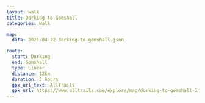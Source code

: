 ```yaml
---
layout: walk
title: Dorking to Gomshall
categories: walk

map:
  data: 2021-04-22-dorking-to-gomshall.json

route:
  start: Dorking
  end: Gomshall
  type: Linear
  distance: 12km
  duration: 3 hours
  gpx_url_text: AllTrails
  gpx_url: https://www.alltrails.com/explore/map/dorking-to-gomshall-1fd6c4e?u=m&sh=xr4vxe
---
```


